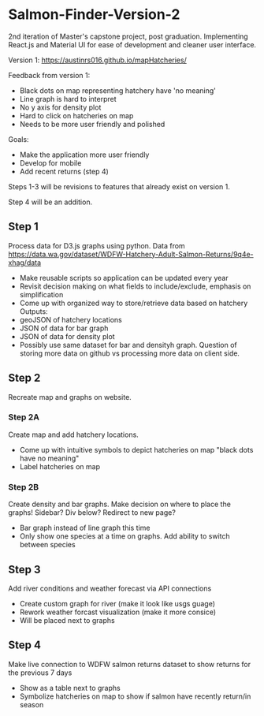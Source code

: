 # Salmon-Finder-Version-2
2nd iteration of Master's capstone project, post graduation. Implementing React.js and Material UI for ease of development and cleaner user interface.

Version 1: https://austinrs016.github.io/mapHatcheries/

Feedback from version 1:
  - Black dots on map representing hatchery have 'no meaning'
  - Line graph is hard to interpret
  - No y axis for density plot
  - Hard to click on hatcheries on map
  - Needs to be more user friendly and polished

Goals:
  - Make the application more user friendly
  - Develop for mobile
  - Add recent returns (step 4)

Steps 1-3 will be revisions to features that already exist on version 1.

Step 4 will be an addition.
 
## Step 1
Process data for D3.js graphs using python.
Data from https://data.wa.gov/dataset/WDFW-Hatchery-Adult-Salmon-Returns/9q4e-xhag/data
 - Make reusable scripts so application can be updated every year
 - Revisit decision making on what fields to include/exclude, emphasis on simplification
 - Come up with organized way to store/retrieve data based on hatchery  
Outputs:
  - geoJSON of hatchery locations
  - JSON of data for bar graph
  - JSON of data for density plot
  - Possibly use same dataset for bar and densityh graph. Question of storing more data on github vs processing more data on client side.

## Step 2
Recreate map and graphs on website.

### Step 2A
Create map and add hatchery locations.
 - Come up with intuitive symbols to depict hatcheries on map "black dots have no meaning" 
 - Label hatcheries on map 

### Step 2B
Create density and bar graphs.
Make decision on where to place the graphs! Sidebar? Div below? Redirect to new page?
  - Bar graph instead of line graph this time 
  - Only show one species at a time on graphs. Add ability to switch between species

## Step 3
Add river conditions and weather forecast via API connections
  - Create custom graph for river (make it look like usgs guage)
  - Rework weather forcast visualization (make it more consice)
  - Will be placed next to graphs

## Step 4
Make live connection to WDFW salmon returns dataset to show returns for the previous 7 days
  - Show as a table next to graphs
  - Symbolize hatcheries on map to show if salmon have recently return/in season




